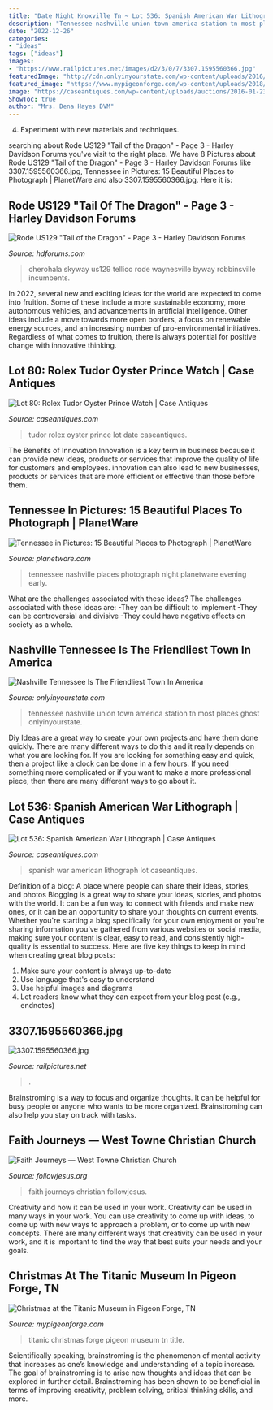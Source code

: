 ```yaml
---
title: "Date Night Knoxville Tn ~ Lot 536: Spanish American War Lithograph"
description: "Tennessee nashville union town america station tn most places ghost onlyinyourstate"
date: "2022-12-26"
categories:
- "ideas"
tags: ["ideas"]
images:
- "https://www.railpictures.net/images/d2/3/0/7/3307.1595560366.jpg"
featuredImage: "http://cdn.onlyinyourstate.com/wp-content/uploads/2016/07/2434079868_77fba7e17f_o.jpg"
featured_image: "https://www.mypigeonforge.com/wp-content/uploads/2018/02/titanic-pigeon-forge-christmas03.jpg"
image: "https://caseantiques.com/wp-content/uploads/auctions/2016-01-23/80_1-1920x1058.jpg"
ShowToc: true
author: "Mrs. Dena Hayes DVM"
---
```



4. Experiment with new materials and techniques.

	

		
searching about Rode US129 &quot;Tail of the Dragon&quot; - Page 3 - Harley Davidson Forums you've visit to the right place. We have 8 Pictures about Rode US129 &quot;Tail of the Dragon&quot; - Page 3 - Harley Davidson Forums like 3307.1595560366.jpg, Tennessee in Pictures: 15 Beautiful Places to Photograph | PlanetWare and also 3307.1595560366.jpg. Here it is:
		
    
## Rode US129 &quot;Tail Of The Dragon&quot; - Page 3 - Harley Davidson Forums

<img loading=lazy src="https://www.hdforums.com/forum/attachments/softail-models/183394d1304461774-rode-us129-tail-of-the-dragon-cherohala-skyway.jpg" onerror="this.onerror=null;this.src='https://tse3.mm.bing.net/th?id=OIP.YTgfUT_IuRaFAZcBMp1xDAHaE4&amp;pid=15.1';" alt="Rode US129 &quot;Tail of the Dragon&quot; - Page 3 - Harley Davidson Forums">

_Source: hdforums.com_

>cherohala skyway us129 tellico rode waynesville byway robbinsville incumbents. 

	

In 2022, several new and exciting ideas for the world are expected to come into fruition. Some of these include a more sustainable economy, more autonomous vehicles, and advancements in artificial intelligence. Other ideas include a move towards more open borders, a focus on renewable energy sources, and an increasing number of pro-environmental initiatives. Regardless of what comes to fruition, there is always potential for positive change with innovative thinking.

    
## Lot 80: Rolex Tudor Oyster Prince Watch | Case Antiques

<img loading=lazy src="https://caseantiques.com/wp-content/uploads/auctions/2016-01-23/80_1-1920x1058.jpg" onerror="this.onerror=null;this.src='https://tse2.mm.bing.net/th?id=OIP.-0aSWT8SY6LJ6HjbzXkxYwHaEF&amp;pid=15.1';" alt="Lot 80: Rolex Tudor Oyster Prince Watch | Case Antiques">

_Source: caseantiques.com_

>tudor rolex oyster prince lot date caseantiques. 

	

The Benefits of Innovation
Innovation is a key term in business because it can provide new ideas, products or services that improve the quality of life for customers and employees. innovation can also lead to new businesses, products or services that are more efficient or effective than those before them.

    
## Tennessee In Pictures: 15 Beautiful Places To Photograph | PlanetWare

<img loading=lazy src="https://www.planetware.com/wpimages/2020/01/tennessee-in-pictures-beautiful-places-to-photograph-nashville-at-night.jpg" onerror="this.onerror=null;this.src='https://tse1.mm.bing.net/th?id=OIP.I68A5vyMr9vwEr6K33IzoQHaE8&amp;pid=15.1';" alt="Tennessee in Pictures: 15 Beautiful Places to Photograph | PlanetWare">

_Source: planetware.com_

>tennessee nashville places photograph night planetware evening early. 

	

What are the challenges associated with these ideas?
The challenges associated with these ideas are: 
-They can be difficult to implement
-They can be controversial and divisive
-They could have negative effects on society as a whole.

    
## Nashville Tennessee Is The Friendliest Town In America

<img loading=lazy src="http://cdn.onlyinyourstate.com/wp-content/uploads/2016/07/2434079868_77fba7e17f_o.jpg" onerror="this.onerror=null;this.src='https://tse3.mm.bing.net/th?id=OIP.A4kBX3MTpib-DnIRsjr9TQHaE3&amp;pid=15.1';" alt="Nashville Tennessee Is The Friendliest Town In America">

_Source: onlyinyourstate.com_

>tennessee nashville union town america station tn most places ghost onlyinyourstate. 

	

Diy Ideas are a great way to create your own projects and have them done quickly. There are many different ways to do this and it really depends on what you are looking for. If you are looking for something easy and quick, then a project like a clock can be done in a few hours. If you need something more complicated or if you want to make a more professional piece, then there are many different ways to go about it.

    
## Lot 536: Spanish American War Lithograph | Case Antiques

<img loading=lazy src="https://caseantiques.com/wp-content/uploads/auctions/May_18_2013_FINAL/536_1.jpg" onerror="this.onerror=null;this.src='https://tse1.mm.bing.net/th?id=OIP.gf3l391KTMbH7umVWll5XQHaFa&amp;pid=15.1';" alt="Lot 536: Spanish American War Lithograph | Case Antiques">

_Source: caseantiques.com_

>spanish war american lithograph lot caseantiques. 

	

Definition of a blog: A place where people can share their ideas, stories, and photos
Blogging is a great way to share your ideas, stories, and photos with the world. It can be a fun way to connect with friends and make new ones, or it can be an opportunity to share your thoughts on current events. Whether you're starting a blog specifically for your own enjoyment or you're sharing information you've gathered from various websites or social media, making sure your content is clear, easy to read, and consistently high-quality is essential to success. Here are five key things to keep in mind when creating great blog posts: 
1. Make sure your content is always up-to-date 
2. Use language that's easy to understand 
3. Use helpful images and diagrams 
4. Let readers know what they can expect from your blog post (e.g., endnotes) 

    
## 3307.1595560366.jpg

<img loading=lazy src="https://www.railpictures.net/images/d2/3/0/7/3307.1595560366.jpg" onerror="this.onerror=null;this.src='https://tse2.mm.bing.net/th?id=OIP.TfUwjdomN9dsQ0H3-EcaPgHaFa&amp;pid=15.1';" alt="3307.1595560366.jpg">

_Source: railpictures.net_

>. 

	

Brainstroming is a way to focus and organize thoughts. It can be helpful for busy people or anyone who wants to be more organized. Brainstroming can also help you stay on track with tasks.

    
## Faith Journeys — West Towne Christian Church

<img loading=lazy src="https://www.followjesus.org/wp-content/uploads/2017/08/Faith-Journeys.png" onerror="this.onerror=null;this.src='https://tse1.mm.bing.net/th?id=OIP.vbEyV2TqsEOaSR63wZgPJQHaC_&amp;pid=15.1';" alt="Faith Journeys — West Towne Christian Church">

_Source: followjesus.org_

>faith journeys christian followjesus. 

	

Creativity and how it can be used in your work.
Creativity can be used in many ways in your work. You can use creativity to come up with ideas, to come up with new ways to approach a problem, or to come up with new concepts. There are many different ways that creativity can be used in your work, and it is important to find the way that best suits your needs and your goals.

    
## Christmas At The Titanic Museum In Pigeon Forge, TN

<img loading=lazy src="https://www.mypigeonforge.com/wp-content/uploads/2018/02/titanic-pigeon-forge-christmas03.jpg" onerror="this.onerror=null;this.src='https://tse2.mm.bing.net/th?id=OIP.5lxwmplfQM88sgjxPQ0RJQHaE8&amp;pid=15.1';" alt="Christmas at the Titanic Museum in Pigeon Forge, TN">

_Source: mypigeonforge.com_

>titanic christmas forge pigeon museum tn title. 

	

Scientifically speaking, brainstroming is the phenomenon of mental activity that increases as one’s knowledge and understanding of a topic increase. The goal of brainstroming is to arise new thoughts and ideas that can be explored in further detail. Brainstroming has been shown to be beneficial in terms of improving creativity, problem solving, critical thinking skills, and more.

